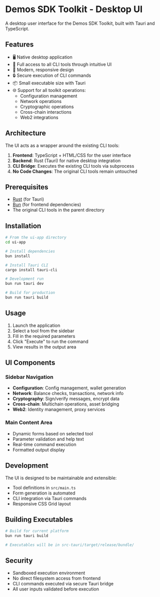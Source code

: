 # Demos SDK Toolkit - Desktop UI

A desktop user interface for the Demos SDK Toolkit, built with Tauri and TypeScript.

## Features

- 🖥️ Native desktop application
- 🔧 Full access to all CLI tools through intuitive UI
- 🎨 Modern, responsive design
- 🔒 Secure execution of CLI commands
- 📦 Small executable size with Tauri
- 🌐 Support for all toolkit operations:
  - Configuration management
  - Network operations
  - Cryptographic operations
  - Cross-chain interactions
  - Web2 integrations

## Architecture

The UI acts as a wrapper around the existing CLI tools:

1. **Frontend**: TypeScript + HTML/CSS for the user interface
2. **Backend**: Rust (Tauri) for native desktop integration
3. **CLI Bridge**: Executes the existing CLI tools via subprocess
4. **No Code Changes**: The original CLI tools remain untouched

## Prerequisites

- [Rust](https://rustup.rs/) (for Tauri)
- [Bun](https://bun.sh/) (for frontend dependencies)
- The original CLI tools in the parent directory

## Installation

```bash
# From the ui-app directory
cd ui-app

# Install dependencies
bun install

# Install Tauri CLI
cargo install tauri-cli

# Development run
bun run tauri dev

# Build for production
bun run tauri build
```

## Usage

1. Launch the application
2. Select a tool from the sidebar
3. Fill in the required parameters
4. Click "Execute" to run the command
5. View results in the output area

## UI Components

### Sidebar Navigation
- **Configuration**: Config management, wallet generation
- **Network**: Balance checks, transactions, network info
- **Cryptography**: Sign/verify messages, encrypt data
- **Cross-chain**: Multichain operations, asset bridging
- **Web2**: Identity management, proxy services

### Main Content Area
- Dynamic forms based on selected tool
- Parameter validation and help text
- Real-time command execution
- Formatted output display

## Development

The UI is designed to be maintainable and extensible:

- Tool definitions in `src/main.ts`
- Form generation is automated
- CLI integration via Tauri commands
- Responsive CSS Grid layout

## Building Executables

```bash
# Build for current platform
bun run tauri build

# Executables will be in src-tauri/target/release/bundle/
```

## Security

- Sandboxed execution environment
- No direct filesystem access from frontend
- CLI commands executed via secure Tauri bridge
- All user inputs validated before execution